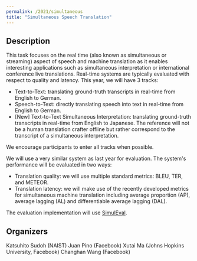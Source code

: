 ```yaml
---
permalink: /2021/simultaneous
title: "Simultaneous Speech Translation"
---
```


## Description

<!-- the task, the languages, and the type of data -->

This task focuses on the real time (also known as simultaneous or streaming) aspect of speech and machine translation as it enables interesting applications such as simultaneous interpretation or international conference live translations. Real-time systems are typically evaluated with respect to quality and latency. This year, we will have 3 tracks:

- Text-to-Text: translating ground-truth transcripts in real-time from English to German.
- Speech-to-Text: directly translating speech into text in real-time from English to German.
- [New] Text-to-Text Simultaneous Interpretation: translating ground-truth transcripts in real-time from English to Japanese. The reference will not be a human translation crafter offline but rather correspond to the transcript of a simultaneous interpretation.

We encourage participants to enter all tracks when possible.

We will use a very similar system as last year for evaluation. The system's performance will be evaluated in two ways:

* Translation quality: we will use multiple standard metrics: BLEU, TER, and METEOR.
* Translation latency: we will make use of the recently developed metrics for simultaneous machine translation including average proportion (AP), average lagging (AL) and differentiable average lagging (DAL).

The evaluation implementation will use [SimulEval](https://github.com/facebookresearch/SimulEval).

## Organizers

<!-- list of names and affiliations -->

Katsuhito Sudoh (NAIST)
Juan Pino (Facebook)
Xutai Ma (Johns Hopkins University, Facebook)
Changhan Wang (Facebook)

<!-- Markdown notes: comments can be formed as above; bulleted lines start with a - ; if you want to have a line break either put a blank line in between the text or leave two spaces at the end of the line -->
